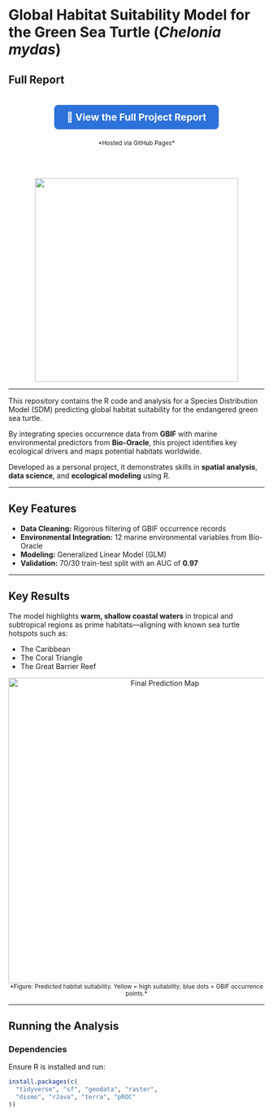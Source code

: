 # Global Habitat Suitability Model for the Green Sea Turtle (*Chelonia mydas*)

## Full Report

<div align="center">

  <a href="https://pedrosilvest.github.io/turtle-habitat-sdm-r/results.html" target="_blank" style="text-decoration: none;">
    <p style="display: inline-block; background-color: #2d72d9; color: white; font-size: 1.2rem; font-weight: bold; padding: 12px 24px; border-radius: 8px; margin: 20px 0;">
      🚀 View the Full Project Report
    </p>
  </a>

  <br>
  <sub>*Hosted via GitHub Pages*</sub>

  <br><br>

  <img src="https://i.pinimg.com/originals/79/05/05/790505ac915716df8c2dc4d4eb42d553.gif" width="400"/>

</div>

---

This repository contains the R code and analysis for a Species Distribution Model (SDM) predicting global habitat suitability for the endangered green sea turtle.

By integrating species occurrence data from **GBIF** with marine environmental predictors from **Bio-Oracle**, this project identifies key ecological drivers and maps potential habitats worldwide.

Developed as a personal project, it demonstrates skills in **spatial analysis**, **data science**, and **ecological modeling** using R.

---

## Key Features

- **Data Cleaning:** Rigorous filtering of GBIF occurrence records  
- **Environmental Integration:** 12 marine environmental variables from Bio-Oracle  
- **Modeling:** Generalized Linear Model (GLM)  
- **Validation:** 70/30 train-test split with an AUC of **0.97**


---

## Key Results

The model highlights **warm, shallow coastal waters** in tropical and subtropical regions as prime habitats—aligning with known sea turtle hotspots such as:

- The Caribbean  
- The Coral Triangle  
- The Great Barrier Reef  

<div align="center">
  <img src="https://i.imgur.com/BLjLHTd.png" alt="Final Prediction Map" width="600"/>
  <br>
  <sub>*Figure: Predicted habitat suitability. Yellow = high suitability; blue dots = GBIF occurrence points.*</sub>
</div>

---

## Running the Analysis

### Dependencies
Ensure R is installed and run:
```r
install.packages(c(
  "tidyverse", "sf", "geodata", "raster", 
  "dismo", "rJava", "terra", "pROC"
))
